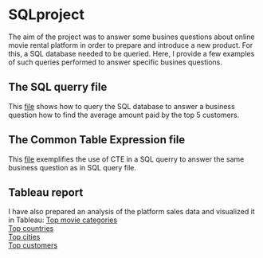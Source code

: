 # SQLproject
The aim of the project was to answer some busines questions about online movie rental platform in order to prepare and introduce a new product. For this, a SQL database needed to be queried.
Here, I provide a few examples of such queries performed to answer specific busines questions.

## The SQL querry file
This [file](SQL%20query) shows how to query the SQL database to answer a business question how to find the average amount paid by the top 5 customers.

## The Common Table Expression file 
This [file](Common%20Table%20Expression) exemplifies the use of CTE in a SQL querry to answer the same business question as in SQL query file.

## Tableau report
I have also prepared an analysis of the platform sales data and visualized it in Tableau:
[Top movie categories](https://public.tableau.com/app/profile/joanna.kaczanowska.g.tz/viz/Top_categories/categories)  
[Top countries](https://public.tableau.com/app/profile/joanna.kaczanowska.g.tz/viz/Rockbuster_data/top10_countries)  
[Top cities](https://public.tableau.com/app/profile/joanna.kaczanowska.g.tz/viz/Top10cities_17134390476070/top10cities)  
[Top customers](https://public.tableau.com/app/profile/joanna.kaczanowska.g.tz/viz/top5customers_17134604570600/top5customers_worldwide)
